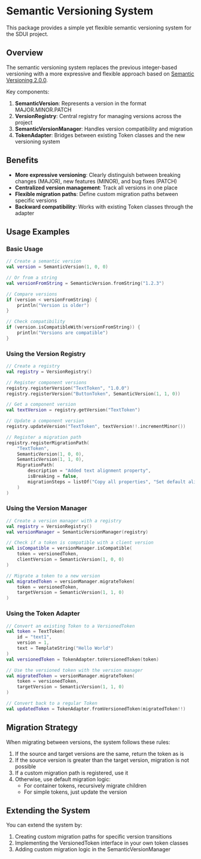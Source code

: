 # Semantic Versioning System

This package provides a simple yet flexible semantic versioning system for the SDUI project.

## Overview

The semantic versioning system replaces the previous integer-based versioning with a more expressive and flexible approach based on [Semantic Versioning 2.0.0](https://semver.org/).

Key components:

1. **SemanticVersion**: Represents a version in the format MAJOR.MINOR.PATCH
2. **VersionRegistry**: Central registry for managing versions across the project
3. **SemanticVersionManager**: Handles version compatibility and migration
4. **TokenAdapter**: Bridges between existing Token classes and the new versioning system

## Benefits

- **More expressive versioning**: Clearly distinguish between breaking changes (MAJOR), new features (MINOR), and bug fixes (PATCH)
- **Centralized version management**: Track all versions in one place
- **Flexible migration paths**: Define custom migration paths between specific versions
- **Backward compatibility**: Works with existing Token classes through the adapter

## Usage Examples

### Basic Usage

```kotlin
// Create a semantic version
val version = SemanticVersion(1, 0, 0)

// Or from a string
val versionFromString = SemanticVersion.fromString("1.2.3")

// Compare versions
if (version < versionFromString) {
    println("Version is older")
}

// Check compatibility
if (version.isCompatibleWith(versionFromString)) {
    println("Versions are compatible")
}
```

### Using the Version Registry

```kotlin
// Create a registry
val registry = VersionRegistry()

// Register component versions
registry.registerVersion("TextToken", "1.0.0")
registry.registerVersion("ButtonToken", SemanticVersion(1, 1, 0))

// Get a component version
val textVersion = registry.getVersion("TextToken")

// Update a component version
registry.updateVersion("TextToken", textVersion!!.incrementMinor())

// Register a migration path
registry.registerMigrationPath(
    "TextToken",
    SemanticVersion(1, 0, 0),
    SemanticVersion(1, 1, 0),
    MigrationPath(
        description = "Added text alignment property",
        isBreaking = false,
        migrationSteps = listOf("Copy all properties", "Set default alignment to Start")
    )
)
```

### Using the Version Manager

```kotlin
// Create a version manager with a registry
val registry = VersionRegistry()
val versionManager = SemanticVersionManager(registry)

// Check if a token is compatible with a client version
val isCompatible = versionManager.isCompatible(
    token = versionedToken,
    clientVersion = SemanticVersion(1, 0, 0)
)

// Migrate a token to a new version
val migratedToken = versionManager.migrateToken(
    token = versionedToken,
    targetVersion = SemanticVersion(1, 1, 0)
)
```

### Using the Token Adapter

```kotlin
// Convert an existing Token to a VersionedToken
val token = TextToken(
    id = "text1",
    version = 1,
    text = TemplateString("Hello World")
)
val versionedToken = TokenAdapter.toVersionedToken(token)

// Use the versioned token with the version manager
val migratedToken = versionManager.migrateToken(
    token = versionedToken,
    targetVersion = SemanticVersion(1, 1, 0)
)

// Convert back to a regular Token
val updatedToken = TokenAdapter.fromVersionedToken(migratedToken!!)
```

## Migration Strategy

When migrating between versions, the system follows these rules:

1. If the source and target versions are the same, return the token as is
2. If the source version is greater than the target version, migration is not possible
3. If a custom migration path is registered, use it
4. Otherwise, use default migration logic:
   - For container tokens, recursively migrate children
   - For simple tokens, just update the version

## Extending the System

You can extend the system by:

1. Creating custom migration paths for specific version transitions
2. Implementing the VersionedToken interface in your own token classes
3. Adding custom migration logic in the SemanticVersionManager